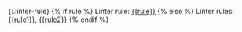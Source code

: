 {:.linter-rule}
{% if rule %}
Linter rule: [{{rule}}](/tools/linter-rules/{{rule}})
{% else %}
Linter rules: [{{rule1}}](/tools/linter-rules/{{rule1}}), [{{rule2}}](/tools/linter-rules/{{rule2}})
{% endif %}
